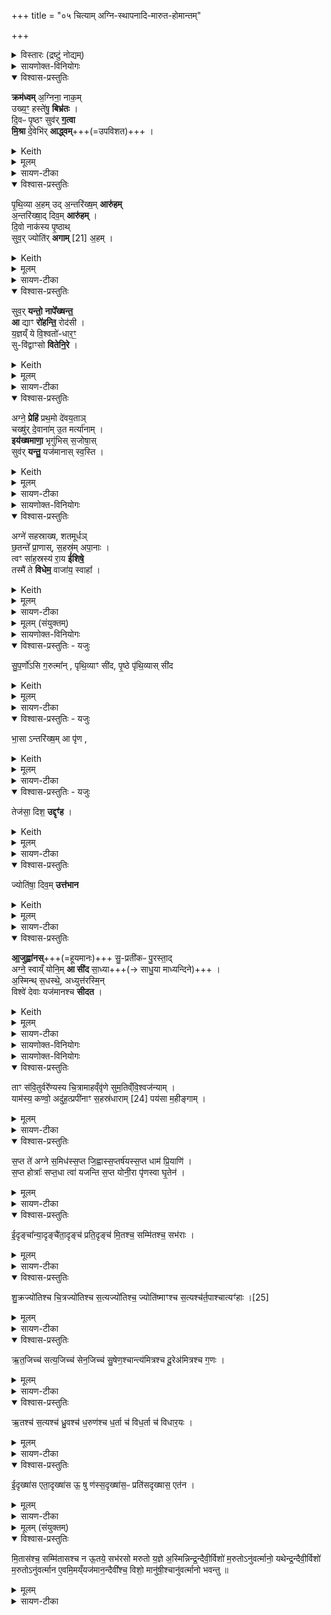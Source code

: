 +++
title = "०५ चित्याम् अग्नि-स्थापनादि-मारुत-होमान्तम्"

+++
<details><summary>विस्तारः (द्रष्टुं नोद्यम्)</summary>

१, ५ -७ त्रिष्टुप् ।  
२,४ अनुष्टुप्,  
३ पुरस्ताद् बृहती  
११ विराट्  
१५-१९ अभिकृतिः ।  
अग्निर्ऋषिः
चतुर्थकाण्डे षष्ठप्रपाठके पञ्चमोऽनुवाकः

</details>


<details><summary>सायणोक्त-विनियोगः</summary>

(अथ चतुर्थाष्टके षष्ठप्रपाठके पञ्चमोऽनुवाकः)।  
चतुर्थेनुवाकेऽग्निप्रणयनाङ्गमप्रतिरथसूक्तमुक्तम्।  

अथ पञ्चमेऽग्निस्थापनमुच्यते।  
कल्पः —  “प्राचीमनु प्रदिशमिति पञ्चभिरग्निमधिरुह्य” इति।  
तत्र प्रथमामाह— प्राचीमनु प्रदिशमिति।  
अग्न इदानीमानीत हे वह्ने प्राचीं (प्र) दिशं प्रागाख्यां प्रकृष्टां दिशं विद्वांस्त्वमनुप्रेहि, अनुक्रमेण प्रकर्षो यथा भवति तथा गच्छ।  
त्वमग्नेरिष्टकानिष्पादितस्य चितिरूपस्य वह्नेरिहास्मिन्कर्मणि पुरो अग्निर्भव पूर्वभागवर्ती वह्निर्भव।  
यद्वा पुरोगन्ता मुख्योऽग्निर्भवेत्यर्थः विश्वा आशाः सर्वा अपि दिशो दीद्यानाः प्रकाशयन्विमाहि त्वमपि विशेषेण प्रकाशस्व।  
ततो नोऽस्मदीयाय द्विपदे चतुष्पदे चोर्जमन्नं धेहि संप्रादय।  

- अथ गमनमन्त्राः - प्राचीमिति त्रिष्टुभौ । विक्रमस्वेति च गायत्री । 
</details>

<div class="js_include" url="/vedAH_yajuH/vAjasaneyam/mAdhyandinam/saMhitA/vishvAsa-prastutiH/17/66_prAchImanu_pradisham.md"  newLevelForH1="5" includeTitle="false"> </div>  
<div class="js_include" url="/vedAH_yajuH/vAjasaneyam/mAdhyandinam/saMhitA/sarvASh_TIkAH/17/66_prAchImanu_pradisham.md"  newLevelForH1="5" includeTitle="false"> </div>  


<details open><summary>विश्वास-प्रस्तुतिः</summary>

**क्रम॑ध्वम्** अ॒ग्निना॒ नाक॒म्  
उख्य॒ꣳ॒ हस्ते॑षु॒ **बिभ्र॑तः** ।  
दि॒वᳶ पृ॒ष्ठꣳ सुव॑र् **ग॒त्वा**  
**मि॒श्रा** दे॒वेभि॑र् **आद्ध्वम्**+++(=उपविशत)+++ ।  
</details>

<details><summary>Keith</summary>

Mount ye, with Agni, to the vault,  
Bearing him of the pan in your hands;  
Having gone to the ridge of the sky, to the heaven,  
Do ye eat, mingled with the gods.
</details>

<details><summary>मूलम्</summary>

क्रम॑ध्वम॒ग्निना॒ नाक॒मुख्य॒ꣳ॒ हस्ते॑षु॒ बिभ्र॑तः ।  
दि॒वᳶ पृ॒ष्ठꣳ सुव॑र्ग॒त्वा मि॒श्रा दे॒वेभि॑राद्ध्वम् ।  
</details>

<details><summary>सायण-टीका</summary>

अथ द्वितीयामाह— क्रमध्वमग्निनेति।  
हे ऋत्विग्-यजमाना **नाकं** स्वर्गसाधनमुख्यमुखायां पूर्वं संपादितमग्निं हस्तेषु **बिभ्रतो** धारयन्तस् तेनाग्निना सह **क्रमध्वम्** अग्नेर् उपरि षादान्विक्षिपत।  
ततो दिवः पृष्ठमाकाशस्योपरि वर्तमानं **सुवर् गत्वा** स्वर्गलोकं प्राप्य **देवेभिर्मिश्रा** देवैरेकीभूताः सन्तः **आध्वम्** उपविशत।  
</details>

<details open><summary>विश्वास-प्रस्तुतिः</summary>

पृ॒थि॒व्या अ॒हम् उद् अ॒न्तरि॑ख्ष॒म् **आरु॑हम्**  
अ॒न्तरि॑ख्षा॒द् दिव॒म् **आरु॑हम्** ।  
दि॒वो नाक॑स्य पृ॒ष्ठाथ्  
सुव॒र् ज्योति॑र् **अगाम्** [21]  अ॒हम् ।  
</details>

<details><summary>Keith</summary>

From earth have I mounted to the atmosphere;  
From the atmosphere have I mounted to the sky;  
From the ridge of the vault of the sky  
Have I attained the heaven, the light [1].
</details>


<details><summary>मूलम्</summary>

पृ॒थि॒व्या अ॒हमुद॒न्तरि॑ख्ष॒मारु॑हम॒न्तरि॑ख्षा॒द्दिव॒मारु॑हम् ।  
दि॒वो नाक॑स्य पृ॒ष्ठाथ्सुव॒र्ज्योति॑रगाम् [21]  अ॒हम् ।  
</details>

<details><summary>सायण-टीका</summary>

अथ तृतीयामाह— पृथिव्या अहमिति।  
अहं यजमानः पृथिव्या उद्वव एतदन्तरिक्षमारुहमारूढोऽस्मि।  
तस्मादेवान्तरिक्षादुद्धतो दिवमारुहं द्युलोकमारूढोऽस्मि।  
दिवो द्युलोकसंबन्धी नाको दुःखरहितो यः प्रदेशस्तस्य पृष्ठादुपरिष्टात्स्वर्गलोकवासिज्योतिर्मण्डलमादित्यरूपमहमगां प्राप्तोऽस्गि यद्वा प्राप्स्यामि।  
</details>

<details open><summary>विश्वास-प्रस्तुतिः</summary>

सुव॒र् **यन्तो॒** **नापे᳚ख्षन्त॒**  
**आ** द्याꣳ **रो॑हन्ति॒** रोद॑सी ।  
य॒ज्ञय्ँ ये वि॒श्वतो॑-धार॒ꣳ॒  
सु-वि॑द्वाꣳसो **वितेनि॒रे** ।  
</details>

<details><summary>Keith</summary>

Going to the heaven, they look not away;  
They mount the sky, the two worlds,  
They who extended, wisely,  
The sacrifice, streaming on every side.
</details>


<details><summary>मूलम्</summary>

सुव॒र्यन्तो॒ नापे᳚ख्षन्त॒ आ द्याꣳ रो॑हन्ति॒ रोद॑सी ।  
य॒ज्ञय्ँये वि॒श्वतो॑धार॒ꣳ॒ सुवि॑द्वाꣳसो वितेनि॒रे ।  
</details>

<details><summary>सायण-टीका</summary>

अथ चतुर्थीमाह– सुवर्यन्तो नेति।  
**ये** यजमानाः **सुविद्वांसः** सुष्ठु कमानुष्ठानप्रकारं जानन्तो **विश्वतो-धारं** सर्वस्य जगतो धारणहेतुं यमाग्निं **वितेनिरे** विस्तरेणानुतिष्ठन्ति ते यजमाना  
**द्याम् अन्तरिक्षम् आरोहन्ति**।  
तथा **रोदसी** द्यावा-पृथिव्याव् **आरोहन्ति**।  
ततः **सुवर्यन्तः** स्वर्गनिवासमादित्यमण्डलं प्राप्नुवन्तो ऽन्यत्किमपि स्थानं नापेक्षन्ते ।  
</details>

<details open><summary>विश्वास-प्रस्तुतिः</summary>

अग्ने॒ **प्रेहि॑** प्रथ॒मो दे॑वय॒ताञ्  
चख्षु॑र् दे॒वाना॑म् उ॒त मर्त्या॑नाम् ।  
**इय॑ख्षमाणा॒** भृगु॑भिस् स॒जोषा॒स्  
सुव॑र् **यन्तु॒** यज॑मानास् स्व॒स्ति ।  
</details>

<details><summary>Keith</summary>

O Agni, advance, first of worshippers,  
Eye of gods and mortals;  
Pressing on in unison with the Bhrgus,  
Let the sacrificers go to heaven, to prosperity.

</details>


<details><summary>मूलम्</summary>

अग्ने॒ प्रेहि॑ प्रथ॒मो दे॑वय॒ताञ्चख्षु॑र्दे॒वाना॑मु॒त मर्त्या॑नाम् ।  
इय॑ख्षमाणा॒ भृगु॑भिस्स॒जोषा॒स्सुव॑र्यन्तु॒ यज॑मानास्स्व॒स्ति ।  
</details>

<details><summary>सायण-टीका</summary>

अथ पञ्चमीमाह– अग्ने प्रेहीति।  
देवानात्मन इच्छतो देवयन्तो यजमानस्तेषामुपकाराय हेऽग्ने त्वं प्रथमः प्रेहि पुरतो गच्छ।  
यतस्त्वं देवानां मनुष्याणां च चक्षुःस्थां नीयः।  
लोके हि गच्छतः पुरुषस्य दृष्टिः पुरतो याति।  
इयक्षमाणा यष्टुमि  २१८९ च्छन्तो यजमाना भृगुभिः सजोषा अनुष्ठानपरैर्भृगुनामकैर्मुनिभिः समानप्रियाः सन्तः स्वस्ति कर्मक्षमा यथा भवन्ति तथा सुवर्यन्तु।  
तत्र प्रथममन्त्रस्य तात्पर्यं दर्शयति —  
“प्राचीमनु प्रादिशं प्रेहि विद्वानित्याह देवलोकमेवैतयोपावर्तते” (सं. का. ५ प्र. ४ अ. ७) इति।  
देवलोकमेवोद्धिश्यानयर्चा प्रवृत्तो भवति।  
द्वितीयमन्त्रस्य तात्पर्यं दर्शयति —  
 “क्रमध्वमग्निना नाकमित्याहेमानेवैतया लोकान्क्रमते” (सं. का. ५ प्र. ४ अ. ७) इति।  
इमानेव लोकानुद्दिश्यानयर्चा पादविन्यासं करोति
 तृतीयमन्त्रस्य तात्पर्यं दर्शयति —  
 “पृथिव्या अहमुदन्तरिक्षमाऽरुहमित्याहेमानेवैतया लोकान्समारोहति” (सं. का. ५ प्र. ४ अ. ७) इति।  
इमानेव लोकानुद्दिश्यानयर्चा सम्यगारोहति।  
चतुर्थमन्त्रस्य तात्पर्यं दर्शयति —  
 “सुवर्यन्तो नापेक्षन्त इत्याह सुवर्गमेवतैया लोकमेति” (सं. का. ५ प्र. ४ अ. ७) इति।  
स्वर्गप्राप्तिप्रतिपादकशब्दस्यात्र सद्भावात्तदृचा स्वर्ग’ प्राप्तिः।   
 पञ्चममन्त्रस्य तात्पर्यं दर्शयति —  
 अग्ने प्रेहि प्रथमो देवयतामित्याहोभयेष्वेवतया देवमनुष्येषु चक्षुर्दधाति’ (सं. का. ५ प्र. ४ अ. ७) इति।  
उभयचक्षुःप्रतिपादस्य शब्दस्यात्र सद्भावादेतयर्चोभयत्र चक्षुःस्थापनम्।  
  मन्त्रान्विनियुङ्क्ते —  
 “पञ्चभिरधि क्रामति पाङ्क्तो यज्ञो यावानेव यज्ञस्तेन सह सुवर्गं लोकमेति” (सं. का. ५ प्र. ४ अ. ७) इति।  
</details>

<details><summary>सायणोक्त-विनियोगः</summary>

कल्पः —    “नक्तोषासाऽग्ने सहस्राक्षेति द्वाभ्यां संहिताभ्यां दध्नः पूर्णामौदुम्वरीं स्वयमातृण्णायां जुहोति” इति।  
तत्र प्रथमामाह— नक्तोषासेति।  
</details>


<div class="js_include" url="/vedAH_yajuH/vAjasaneyam/mAdhyandinam/saMhitA/vishvAsa-prastutiH/12/02_naktoShAsA_samanasA.md"  newLevelForH1="5" includeTitle="false"> </div>  

<div class="js_include" url="/vedAH_yajuH/vAjasaneyam/mAdhyandinam/saMhitA/sarvASh_TIkAH/12/02_naktoShAsA_samanasA.md"  newLevelForH1="5" includeTitle="false"> </div>  


<details open><summary>विश्वास-प्रस्तुतिः</summary>

अग्ने॑ सहस्राख्ष, शतमूर्धञ्  
छ॒तन्ते᳚ प्रा॒णास्, स॒हस्र॑म् अपा॒नाः ।  
त्वꣳ सा॑ह॒स्रस्य॑ रा॒य **ई॑शिषे॒**  
तस्मै॑ ते **विधेम॒** वाजा॑य॒ स्वाहा᳚ ।  
</details>

<details><summary>Keith</summary>

O Agni, of a thousand eyes [2], of a hundred heads,  
A hundred are thy expirations, a thousand thine inspirations;  
Thou art lord of wealth a thousandfold;  
To thee as such let us pay homage for strength, hail!
</details>


<details><summary>मूलम्</summary>

अग्ने॑ सहस्राख्ष [22]
श॒त॒मू॒र्ध॒ञ्छ॒तन्ते᳚ प्रा॒णास्स॒हस्र॑मपा॒नाः ।  
त्वꣳ सा॑ह॒स्रस्य॑ रा॒य ई॑शिषे॒ तस्मै॑ ते विधेम॒ वाजा॑य॒ स्वाहा᳚ ।  
</details>

<details><summary>सायण-टीका</summary>

अथ द्वितीयामाह— अग्ने सहस्राक्षेति।  
शतसहस्त्रशब्दा अपरिमिता (तत्वा) भिप्रायेण।  
विश्वश्चक्षुरित्यादिमन्त्रोक्तमूर्तिरूपत्वेनायमग्निरत्र स्तूयते।  
तस्मादक्षिमूर्धप्राणापाना हेऽग्ने तव बहबः तथा त्वं साहस्रस्य बहुसहस्रसमूहषरिमितस्य रायो धनस्येशिषे प्रभुर्भवसि।  
तस्मै ते तादृशाय तुभ्यं वाजायान्नसिद्ध्यर्थं विधेम परिचरेमहविषा स्वाहेदं हविः स्वाहुतमस्तु।   
तत्र प्रथममन्त्रं विनियुङ्क्ते —  
 “नक्तोषासेति पुरोनुवाक्यामन्वाह प्रत्त्यै” (सं. का. ५ प्र. ४ अ. ७) इति।  
पुरोभवाः ( बा ) प्रदानमन्त्राः।  
पू (न्त्रात्पू ) र्वमनुक्रमेणोच्यत इति पुरोनुवाक्या प्रत्त्या उत्तरेण मन्त्रेण हविष्प्रदानायाऽऽदौ तान्ब्रू [ तां ब्रू ] यात् पुरोनुवाक्या, मनूच्य याज्यया जुहोतीत्यन्यत्राऽऽम्नातत्वात्।  
द्वितीयमन्त्रस्य वैराजरूपप्रापकत्वं दर्शयति —  
 “अग्ने सहस्राक्षेत्याह साहस्त्रः प्रजापतिः प्रजापतेराप्त्यै” (सं. का. ५ प्र. ४ अ. ७) इति।  
सहस्रसंख्याकचक्षुरादिसंबन्धो विश्वरूपधरस्य विराण्मूर्तेः संभवति नान्यस्यअतोऽयं मन्त्रः प्रजापतिप्राप्तये भवति।   
अस्य मन्त्रस्य चतुर्थपादे बाजशब्दस्य तात्पर्यं दर्शयति —  
 “तस्मै ते विधेम वाजाय स्वाहेत्याहान्नं वै वाजोऽन्नमेवाव रुन्धे” (सं. का. ५ प्र. ४ अ. ७) इति।  
 एतन्मन्त्रसाध्यं होमं विधत्ते–  
 “दघ्नः पूर्णामौदुम्बरीꣳ स्वयमातृण्णायां जुहोत्यूर्ग्वै दध्यूर्गुदुम्बरोऽसौ स्वयमातृण्णाऽमुष्यामेवोर्जं दधाति तस्मादमुतोऽर्वाचीमूर्जमुप जीवामः” (सं. का. ५ प्र. ४ अ. ७) इति।२१९१ जुहूसदृशी काचित्स्रुगौदुम्बरी।  
दध्युदुम्बरयोरन्नरूपत्वात्स्वयमातृण्णायाश्च स्वर्गरूपत्वात्तस्यां तद्धोमेन स्वर्ग एवान्न स्थापयति।  
यस्प्रात्स्बर्ग ऊर्गवस्थिता तस्मादमुतो द्युलोकादर्वाचीं वृष्टिरूपेणाधः पतन्तीमूर्जमन्नं वयमुपजीवामः।  
</details>

<details><summary>मूलम् (संयुक्तम्)</summary>

सु॒प॒र्णो॑ऽसि ग॒रुत्मा᳚न्पृथि॒व्याꣳ सी॑द पृ॒ष्ठे पृ॑थि॒व्यास्सी॑द भा॒साऽन्तरि॑ख्ष॒मा पृ॑ण॒ ज्योति॑षा॒ दिव॒मुत्त॑भान॒ तेज॑सा॒ दिश॒ उद्दृꣳ॑ह ।  
</details>

<details><summary>सायणोक्त-विनियोगः</summary>

कल्पः —  
“सुपर्णोऽसि गरुत्मानिति तिसृभिः स्वयम् आतृण्णायाम् अग्निं प्रतिष्ठाप्य” इति।  
तत्र प्रथममाह— सुपर्णोऽसीति।  
</details>


<details open><summary>विश्वास-प्रस्तुतिः - यजुः</summary>

सु॒प॒र्णो॑ऽसि ग॒रुत्मा᳚न् , पृथि॒व्याꣳ सी॑द,  पृ॒ष्ठे पृ॑थि॒व्यास् सी॑द
</details>

<details><summary>Keith</summary>

Thou art the winged bird, sit on the earth; sit on the ridge of earth; 
</details>


<details><summary>मूलम्</summary>

सु॒प॒र्णो॑ऽसि ग॒रुत्मा᳚न् , पृथि॒व्याꣳ सी॑द,  पृ॒ष्ठे पृ॑थि॒व्यास्सी॑द
</details>

<details><summary>सायण-टीका</summary>

हेऽग्ने त्वं सुपर्णः पक्ष्याकारो गरुत्मान्गरुडसमानोऽसि।  
अतोऽस्यां चितिरूपायां पृथिव्यां सीदोपविश।  
तत्रापि पृथिव्याः पृष्ठ उपविश।  
</details>

<details open><summary>विश्वास-प्रस्तुतिः - यजुः</summary>

भा॒सा ऽन्तरि॑ख्ष॒म् आ पृ॑ण ,
</details>

<details><summary>Keith</summary>

with thy blaze fill the atmosphere, 
</details>


<details><summary>मूलम्</summary>

भा॒साऽन्तरि॑ख्ष॒मा पृ॑ण ,
</details>

<details><summary>सायण-टीका</summary>

अथ द्विदीयामाह— मासाऽन्तरिक्षमिति।  
भासा स्वकीयेन प्रकाशेनान्तरिक्षमापृण सर्वत।  
षूरय।  
</details>

<details open><summary>विश्वास-प्रस्तुतिः - यजुः</summary>

तेज॑सा॒ दिश॒ **उद्दृꣳ॑ह** ।  
</details>

<details><summary>Keith</summary>

with thy light establish the sky, 
</details>


<details><summary>मूलम्</summary>

तेज॑सा॒ दिश॒ उद्दृꣳ॑ह ।  
</details>

<details><summary>सायण-टीका</summary>

ज्योतिषा स्वकीयेन सामर्थ्येन दिवं द्युलोकमुत्तभानोर्ध्वं स्तम्भितं कुरु।  
</details>

<details open><summary>विश्वास-प्रस्तुतिः</summary>

ज्योति॑षा॒ दिव॒म् **उत्त॑भान**
</details>

<details><summary>Keith</summary>

with thy brilliance make firm the quarters.
</details>


<details><summary>मूलम्</summary>

ज्योति॑षा॒ दिव॒मुत्त॑भान
</details>

<details><summary>सायण-टीका</summary>

तथा तेजसा स्वकीयेन सामर्थ्थेन दिशः प्राच्यादिका उद्दृंहोत्कर्षेण दृढी कुरु।  
</details>

<details open><summary>विश्वास-प्रस्तुतिः</summary>

**आ॒जुह्वा॑नस्**+++(=हूयमानः)+++ सु॒-प्रती॑कᳶ पु॒रस्ता॒द्  
अग्ने॒ स्वाय्ँ योनि॒म् **आ सी॑द** सा॒ध्या+++(→ साधु॒या माध्यन्दिने)+++ ।  
अ॒स्मिन्थ् स॒धस्थे॒, अध्युत्त॑रस्मि॒न्   
विश्वे॑ देवाः यज॑मानश्च **सीदत** ।  
</details>

<details><summary>Keith</summary>

Receiving offering, fair of face, O Agni;  
Sit down in front in thine own birthplace, in due order;  
In this higher place,  
O All-gods [3], do ye sit with the sacrificer.
</details>


<details><summary>मूलम्</summary>

आ॒जुह्वा॑नस्सु॒प्रती॑कᳶ पु॒रस्ता॒दग्ने॒ स्वाय्ँयोनि॒मा सी॑द सा॒ध्या ।  
अ॒स्मिन्थ्स॒धस्थे॒ अध्युत्त॑रस्मि॒न्विश्वे॑ देवाः [23] यज॑मानश्च सीदत ।  
</details>

<details><summary>सायण-टीका</summary>

अथ तृतीयामाह— आजुह्वानः सुप्रतीक इति।  
हे **ऽग्ने** त्वम् **आजुह्वान** आभिमुख्येन हूयमानः **सुप्रतीकः** सुमुखः सन्  
**पुरस्तात्** पूर्वस्यां दिशि **साध्या** साध्वीं समीचीनां  
स्वां योनिं स्वकीयं स्थानमासीदाऽऽगत्य प्राप्नुहि।  
हे विश्वे देवा यूयं यजमानश्चस्गिन्पुरोवर्तिनि सघस्थेऽग्निना सह स्थातुं योग्येऽध्युत्तरस्मिन्नधिकमुत्कृष्टे स्थाने सीदतोपविशत।  
एतान्मन्त्रान्विनियुङ्क्ते —  
“तिसृभिः सादयति त्रिवृद्वा अग्निर्यावानेवाग्निस्तं प्रतिष्ठां गमयति” [सं. का. ५ प्र. ४ अ. ७] इति।  
</details>

<details><summary>सायणोक्त-विनियोगः</summary>

कल्पः —  “प्रेद्धो अग्ने दीदिहि पुरो न इत्यौदुम्बरीं समिधमादधाति” इति।  
…  
तमेतं मन्त्रं विनियुङ्क्ते —  
“प्रेद्धो अग्ने दीदीहि पुरो न इत्यौदुम्बरीमादधात्य्  
एषा वै सूर्मी कर्णकावत्ये तया ह स्म वै देवा असुराणाꣳ शततर्हाꣳ स्तृꣳ हन्ति यदेतयां समिधमादधाति वज्रमेवैतच्छतघ्नीं यजमाना भ्रातृव्याय प्र इरति स्तृत्या अछम्बट्कारम्” [सं. का. ५ प्र. ४ अ. ७] इति।  
ज्वलन्ती लोहमयी स्थूणा सूर्मी।  
सा च कर्णकावती छिद्रवत्यन्तरपि ज्वलन्तीत्यर्थः।  
तत्समानेयमृक्।  
एकेनैव प्रहारेण शत-संख्याकान् मारयन्तः शूराः  
शत तर्हा असुराणां मध्ये  
तादृशान् एतयर्चा देवा हिंसन्ति।  
अनया समिदाधाने शतघ्वीम् एताम् ऋचं वज्रं कृत्वा वैरिणं प्रहरति।   
अछम्बट्कारं स्वस्याविनाशो यथा भवति तथेत्यर्थः।
</details>

<div class="js_include" url="/vedAH_Rk/shAkalam/saMhitA/vishvAsa-prastutiH/07/001/03_preddho_agne.md"  newLevelForH1="5" includeTitle="false"> </div>  

<div class="js_include" url="/vedAH_Rk/shAkalam/saMhitA/sarvASh_TIkAH/07/001/03_preddho_agne.md"  newLevelForH1="5" includeTitle="false"> </div>  


<details><summary>सायणोक्त-विनियोगः</summary>

कल्पः —  “विधेम ते परमे जन्मन्नग्न इति वैकङ्कतीम्” इति।  
समिधमादधातीत्यनुवर्तते।
…  
एतं मन्त्रं विनियुङ्क्ते —  
“विधेम ते परमे जन्मन्नग्न इति वैकङ्कतीमा दधाति भा एवाव रुन्धे” (सं. का. ५ प्र. ४ अ. ७) इति।  
अग्नेर्भासो विकङ्कते प्रविष्टत्वात्तदीयसमिधा भाः प्राप्यते।  
।
</details>


<div class="js_include" url="/vedAH_Rk/shAkalam/saMhitA/vishvAsa-prastutiH/02/009/03_vidhema_te.md"  newLevelForH1="5" includeTitle="false"> </div>  

<div class="js_include" url="/vedAH_Rk/shAkalam/saMhitA/sarvASh_TIkAH/02/009/03_vidhema_te.md"  newLevelForH1="5" includeTitle="false"> </div>  


<details open><summary>विश्वास-प्रस्तुतिः</summary>

ताꣳ स॑वि॒तुर्वरे᳚ण्यस्य चि॒त्रामाहव्ँवृ॑णे सुम॒तिव्ँवि॒श्वज॑न्याम् ।  
याम॑स्य॒ कण्वो॒ अदु॑ह॒त्प्रपी॑नाꣳ स॒हस्र॑धाराम् [24]  पय॑सा म॒हीङ्गाम् ।  
</details>

<details><summary>मूलम्</summary>

ताꣳ स॑वि॒तुर्वरे᳚ण्यस्य चि॒त्रामाहव्ँवृ॑णे सुम॒तिव्ँवि॒श्वज॑न्याम् ।  
याम॑स्य॒ कण्वो॒ अदु॑ह॒त्प्रपी॑नाꣳ स॒हस्र॑धाराम् [24]  पय॑सा म॒हीङ्गाम् ।  
</details>

<details><summary>सायण-टीका</summary>

कल्पः —  “ताꣳ सवितुर्वरेण्यस्य चित्रामिति शमीमयीम्” इति।  
पाठस्तु– ता सवितुरिति।  
पुरा कदाचित्कण्वाख्यो महर्षिरस्याग्नेर्यां सुमतिमनुग्रहकारिणीं बुद्धिमदुहदूदुग्धवान्।  
चत्र दृष्टान्तः—प्रपीनां प्रभूतः पीनः स्तनसंघो यस्याः सा प्रपीना तां सहस्रसंख्याकाः क्षीरधारा यस्याः सा सहस्रधारा तां महीं पयसा क्षीरेण संपूर्णां गां धेनुं यथा लौकिका दुहन्ति तद्वत्।  
अयमग्नेः  
२१९३ सुमतेरुपदर्शितबुद्धेः स्वामीष्टं फलं प्राप्तवान्।  
वरेण्यस्य सर्वैर्वरणीयस्य सवितुः प्रेरकस्याग्नेः संबन्धिनीं तां कण्वेन दुग्धां सुमतिमहमावृणे सर्वतः प्रार्थये।  
कीदृशीं सुमतिं, चित्रां स्वापेक्षितबहुविधफलप्रदानसमर्थामित्यर्थः।  
विश्वं जन्यमुत्पाद्यं यस्याः  सा विश्वजन्या तां जगदुत्पादनसमर्थामित्यर्थः।  
तमेतं मन्त्रं विनियुङ्क्ते —  
 “ताꣳ सवितुर्वरेण्यस्य चित्रामिति शमीमयीꣳ शान्त्यै” (सं. का. ५ प्र. ४ अ. ७) इति।  
शम्याः शमनहेतुत्वाच्छान्त्यर्थत्वं युक्तम्।  
मन्त्रस्य पूर्वार्धे सवितुस्तां सुमतिमावृण इत्यस्य तात्पर्यं दर्शयति —  
 “अग्निर्वा ह वा अग्निचितं दुहेऽग्निचिताऽग्निं दुहे ताꣳ सवितुर्वरेण्यस्य चित्रामित्याहैष वा अग्नेर्दोहः” (सं. का. ५ प्र. ४ अ. ७) इति।  
द्विविधो मन्त्रदोहः संभवति।  
अग्निकर्तृको यजमानकर्मक एको दोहः।  
अग्निर्हि यजमाने संभावितं हविः स्तुत्यादिरूपं दोग्धि।  
तथा यजमानकर्तृकोऽग्निकर्मको द्वितीयो दोहः।  
यजमानो ह्यग्नौ संभावितं स्वापेक्षितं फलं दोग्धि।  
तत्र सवितुः सुमतिमिति वचनेनाग्रिकर्मको द्वितीयो दोहो विवक्षितः—  
द्वितीयार्धे कण्वोदाहरणस्य तात्पर्यं दर्शयति —  
 “तमस्य कण्व एव श्रायसोऽवेत्तेन ह स्मैनꣳ स दुहे” [सं. का. ५ प्र. ४ अ. ७] इति।  
अग्नेः संवन्धिनं तं फलस्वीकाररूपं दोहं कण्वाख्य एव महर्षिः पूर्वं ज्ञातवान्।  
स च कण्वः श्रयसोऽपत्यं श्रायसः।  
अतोऽस्मिन्नुत्तरार्धे पठिते सति तेन कण्वः मुनिरिवैनमग्निं स यजमानो दुग्धवान्भवति।  
एतन्मन्त्रविशिष्टं समिदाधानं प्रशंसति–
 “यदेतया समिधमादधात्यग्निचिदेव तदग्निं दुहे” [सं. का. ५ प्र. ४ अ. ७] इति।  
।  
</details>

<details open><summary>विश्वास-प्रस्तुतिः</summary>

स॒प्त ते॑ अग्ने स॒मिध॑स्स॒प्त जि॒ह्वास्स॒प्तर्ष॑यस्स॒प्त धाम॑ प्रि॒याणि॑ ।  
स॒प्त होत्राः᳚ सप्त॒धा त्वा॑ यजन्ति स॒प्त योनी॒रा पृ॑णस्वा घृ॒तेन॑ ।  
</details>

<details><summary>मूलम्</summary>

स॒प्त ते॑ अग्ने स॒मिध॑स्स॒प्त जि॒ह्वास्स॒प्तर्ष॑यस्स॒प्त धाम॑ प्रि॒याणि॑ ।  
स॒प्त होत्राः᳚ सप्त॒धा त्वा॑ यजन्ति स॒प्त योनी॒रा पृ॑णस्वा घृ॒तेन॑ ।  
</details>

<details><summary>सायण-टीका</summary>

कल्पः —  “द्वादशगृहीतेन स्त्रुचं पूरयित्वा सप्त ते अग्ने समिधः सप्त जिह्णा इति सप्तवत्या पूर्णाहुतिं जुहोति” इति।  पाठस्तु—  २१९४ सप्त ते अग्न इति।  
हेऽग्ने तव समिधः सप्तसंख्या अश्वत्थोदुम्बरपलाशशमीविकङ्कताशनिहतवृक्षपुष्करपर्णरूपाः।  
अत एव सूत्रकार आधानप्रकरणे सप्त संभारान्समन्त्रकाननुक्रम्येति वानस्पत्या इत्युपसंजहार।  
ज्वालारूपा जिह वाश्च सप्त।  
तथा चाऽऽथर्वणिका आमनन्ति—  
“काली कराली च मनेत्जवा च सुलोहिता या च सुधूभ्रवर्णा।  
स्फुलिङ्किनी विश्वरुची च देवी लेलायमना इति सप्त जिह्वाः” इति।    
ऋषयो मन्त्राः।   ते च यथेत्क्तसमित्संपादनार्थाः सप्तसंख्याकाः “अश्वो रूपं कृत्वा यदश्वत्थेऽतिष्ठः” इत्बादयः समान्नाताः।   प्रियाणि धामः स्थानानि, आहवनीयगार्हपत्यदक्षिणग्निसभ्यावसथ्यप्राजहिताग्नीघ्रीयाख्यानि सोमयाने वह्रिधारंकाणि सप्तसंख्याकानि।   होत्रा होतृप्रमुखा वषट्कर्तारो होता प्रशास्ता ब्राह्मणच्छंसी पोता नेष्टाऽऽग्नीघ्रोऽच्छावकश्चेति सप्तसंख्याकाः।   त्वां यजमानाः सप्तधा यजन्ति।   अग्निष्टोमोऽत्यग्निष्टेम उक्थ्यः षोडश्यतिरात्रोऽप्नोर्यामो वाजपेयश्चेति सप्त प्रकाराः।   तादृशस्त्वं सप्त योनीराहवनीयादि ( द्युत्पति ) स्थानानि घृतेन सर्वतः पूरय।  
अस्य मन्त्रस्य तात्पर्यं दर्शयति —  
 “सप्त ते अग्ने समिधः सप्त जिह्वा इत्याह सृप्तैवास्य साप्तानि प्रीणाति” (सं. का. ५ प्र. ४ अ. ७) इति।    सप्तसंख्योपेतं द्रव्यस्वरूपं साप्त, तानि च साप्तानि पुनः सप्तसंख्याकानि।   समित्सप्तकमेकं जिड्वासप्तकं द्वितीयमृषिसप्तकं तृतीयं धामसप्तकं चतुर्थं होतृसप्तकं पञ्चमं यजनप्रकारभेदसप्तकं षष्ठं पूरणीययोनिसप्तकमेकम्।   अग्नेः संवन्धीनि साप्तानि समिदादिसप्तकानि यानि सन्ति तानि साप्तानि प्रीणयत्येव।  
 एतन्मन्त्रसाध्यं होमं विधत्ते–  
 “पूर्णया जुहोति पूर्ण इव हि प्रजापतिः प्रजापतेराप्त्यै न्यूनया जुहोति न्यूनाद्धि प्रजापतिः प्रजा असृजत प्रजानाꣳ सृष्ट्यै” [सं. का. ५ प्र. ४ अ. ७] इति।     २१९५ द्वादशगृहीतेनाऽऽज्येन पूर्णा या जुहूस्तया जुहुयात।   प्रजापतेः प्राप्तसर्वकामत्वात्पूर्णत्वम्।   अतस्तत्पूर्तिः प्रजापतिप्राप्त्यै भवति।   मुख्यकल्पत्वेन पूर्णत्वं विघायानुकल्पत्वेन न्यूनत्वमप्यङ्गी क्रियते।   न्यूनादल्पाद्वीजात्प्रजापतिः प्रौढानि शरीराण्यसृजत।   अतः प्रजासृष्ट्यै न्यूनत्वमङ्गी क्रियते, किमु वक्तव्यं पूर्णत्वमित्यभिप्रायः।  
 होमकाले ध्यानं विधत्ते—  
 “अग्निर्देवेभ्यो निलायत स दिशोऽनु प्राविशज्जुह्वन्मनसा दिशो व्यायेद्दिग्भ्य एवैनमव रुन्धे” [सं. का. ५ प्र. ४ अ. ७] इति।    एनं दिक्षु प्रविष्टमग्निम्।  
पूर्वमनुष्ठितां दध्याहुतिमिदानीमनुष्ठीयमानमाज्याहुतिं च मिलित्वा प्रशंसति—  
“दघ्ना पुरस्ताज्जुहोत्याज्येनोपरिष्ठात्तेजश्चैवास्या इन्द्रियं च समीची दधाति” (सं. का. ५ प्र. ४ अ. ७) इति।    अग्निस्थापनात्पूर्वं दधिहोम उपरिष्टाञ्चाऽऽज्यहोमः।   तत्राऽऽज्यं तेजोरूपं  दधि चेन्द्रियरूपम्।   “तेजो वा आज्यम्” “इन्द्रियं वै दधि” इति श्रुत्यन्तरात्।   अतो यजमानर्थमुभयमपि सम्यक्संपादितं भवति ।  
</details>

<details open><summary>विश्वास-प्रस्तुतिः</summary>

ई॒दृङ्चा᳚न्या॒दृङ्चै॑ता॒दृङ्च॑ प्रति॒दृङ्च॑ मि॒तश्च॒ सम्मि॑तश्च॒ सभ॑राः ।  
</details>

<details><summary>मूलम्</summary>

ई॒दृङ्चा᳚न्या॒दृङ्चै॑ता॒दृङ्च॑ प्रति॒दृङ्च॑ मि॒तश्च॒ सम्मि॑तश्च॒ सभ॑राः ।  
</details>

<details><summary>सायण-टीका</summary>

कल्पः —    “उपांशु मारुतान्सर्वहुताञ्जुहोतीदृङ्चान्यादृङ्चेति सप्तभिर्गणैरासीनो हस्तेन गणेन गणमनुद्रुत्य मारुताञ्जुहोति मध्येऽरण्येऽनुवाक्येन गणेन जुहोतीत्येके मारुतैः सर्वतो वैश्वानरं परिचिनोतीत्येके स्वतर्वाꣳश्च प्रघासी च सांतपनश्च गृहमेधी च क्रीडी च साकी चोर्जिषी चेत्येष षष्ठ आम्नातो मितासश्च संमितासश्च न इति सर्वत्रानुषजति” इति।  
 पाठस्तु– ईदृङ्चान्यादृङिति।   अत्र हि मरुतां गणाः पञ्चाऽऽन्नाताः।   ईदृङित्यादीनि सप्त नामानि तैरभिधेयानां मरुतामेको गणः।   चकाराः परस्परं समुच्चयार्थाः
</details>

<details open><summary>विश्वास-प्रस्तुतिः</summary>

शु॒क्रज्यो॑तिश्च चि॒त्रज्यो॑तिश्च स॒त्यज्यो॑तिश्च॒ ज्योति॑ष्माꣳश्च स॒त्यश्च॑र्त॒पाश्चात्यꣳ॑हाः ।[25]
</details>

<details><summary>मूलम्</summary>

शु॒क्रज्यो॑तिश्च चि॒त्रज्यो॑तिश्च स॒त्यज्यो॑तिश्च॒ ज्योति॑ष्माꣳश्च स॒त्यश्च॑र्त॒पाश्चात्यꣳ॑हाः ।[25]
</details>

<details><summary>सायण-टीका</summary>

तथा शुक्रज्योतिरित्यादीन सप्त नामानि तैरभिधेयानां मरुतां गणो द्वितीयः।  
</details>

<details open><summary>विश्वास-प्रस्तुतिः</summary>

ऋ॒त॒जिच्च॑ सत्य॒जिच्च॑ सेन॒जिच्च॑ सु॒षेण॒श्चान्त्य॑मित्रश्च दू॒रेअ॑मित्रश्च ग॒णः ।  
</details>

<details><summary>मूलम्</summary>

ऋ॒त॒जिच्च॑ सत्य॒जिच्च॑ सेन॒जिच्च॑ सु॒षेण॒श्चान्त्य॑मित्रश्च दू॒रेअ॑मित्रश्च ग॒णः ।  
</details>

<details><summary>सायण-टीका</summary>

ऋतजिदित्यादिगणस्तृतीयः।  
</details>

<details open><summary>विश्वास-प्रस्तुतिः</summary>

ऋ॒तश्च॑ स॒त्यश्च॑ ध्रु॒वश्च॑ ध॒रुण॑श्च ध॒र्ता च॑ विध॒र्ता च॑ विधार॒यः ।  
</details>

<details><summary>मूलम्</summary>

ऋ॒तश्च॑ स॒त्यश्च॑ ध्रु॒वश्च॑ ध॒रुण॑श्च ध॒र्ता च॑ विध॒र्ता च॑ विधार॒यः ।  
</details>

<details><summary>सायण-टीका</summary>

ऋतश्चेत्यादिश्चतुर्थः।  
</details>

<details open><summary>विश्वास-प्रस्तुतिः</summary>

ई॒दृख्षा॑स एता॒दृख्षा॑स ऊ॒ षु ण॑स्स॒दृख्षा॑स॒ᳶ प्रति॑सदृख्षास॒ एत॑न ।  
</details>

<details><summary>मूलम्</summary>

ई॒दृख्षा॑स एता॒दृख्षा॑स ऊ॒ षु ण॑स्स॒दृख्षा॑स॒ᳶ प्रति॑सदृख्षास॒ एत॑न ।  
</details>

<details><summary>सायण-टीका</summary>

दृक्षास इत्यादीनि चत्वारि नामधेयानि, सोऽयं पञ्चमो गणः।  
हे गणपञ्चकस्था मरुत एतेन समुच्चयेन वर्तन्ते [ माना ] यूयं सर्व समुच्चित्य सुष्ठु नोऽस्मान्प्रत्यायच्छत।  
</details>

<details><summary>मूलम् (संयुक्तम्)</summary>

मि॒तास॑श्च॒ सम्मि॑तासश्च न ऊ॒तये॒ सभ॑रसो मरुतो य॒ज्ञे अ॒स्मिन्निन्द्र॒न्दैवी॒र्विशो॑ म॒रुतोऽनु॑वर्त्मानो॒ यथेन्द्र॒न्दैवी॒र्विशो॑ म॒रुतोऽनु॑वर्त्मान ए॒वमि॒मय्ँयज॑मान॒न्दैवी᳚श्च॒ विशो॒ मानु॑षी॒श्चानु॑वर्त्मानो भवन्तु ॥ [26]
</details>

<details open><summary>विश्वास-प्रस्तुतिः</summary>

मि॒तास॑श्च॒ सम्मि॑तासश्च न ऊ॒तये॒ सभ॑रसो मरुतो य॒ज्ञे अ॒स्मिन्निन्द्र॒न्दैवी॒र्विशो॑ म॒रुतोऽनु॑वर्त्मानो॒ यथेन्द्र॒न्दैवी॒र्विशो॑ म॒रुतोऽनु॑वर्त्मान ए॒वमि॒मय्ँयज॑मान॒न्दैवी᳚श्च॒ विशो॒ मानु॑षी॒श्चानु॑वर्त्मानो भवन्तु ॥  
</details>

<details><summary>मूलम्</summary>

मि॒तास॑श्च॒ सम्मि॑तासश्च न ऊ॒तये॒ सभ॑रसो मरुतो य॒ज्ञे अ॒स्मिन्निन्द्र॒न्दैवी॒र्विशो॑ म॒रुतोऽनु॑वर्त्मानो॒ यथेन्द्र॒न्दैवी॒र्विशो॑ म॒रुतोऽनु॑वर्त्मान ए॒वमि॒मय्ँयज॑मान॒न्दैवी᳚श्च॒ विशो॒ मानु॑षी॒श्चानु॑वर्त्मानो भवन्तु ॥  
</details>

<details><summary>सायण-टीका</summary>

२१९६ मितासश्च गणचतुष्टयेन सप्तसंख्यया प्रमिताः।   संमितासश्च पञ्चप्रगणे  चतुःसंख्याया संक्षिप्य प्रमिताः ।   ऊतये नोऽस्माकं रक्षणाय सभरसो भरेणाऽऽदरेण वर्तन्त इति सभरसः।   तादृशा हे मरुतोऽस्मिन्यज्ञ एतनाऽऽगच्छत।   दैवीर्विशो देवसंबन्धिन्यः प्रजारूपाः।   एते मरुत इन्द्रमनुवर्त्मान इन्द्रं स्वामिनमनुसृत्य तदनुसारेण यथा वर्तन्ते मरुत एवं दैव्यो मानुष्यश्च सर्वाः प्रजा इमं यजमानमनुसृत्य वर्तमाना भवन्तु।    एतैर्मन्त्रैः साध्या मारुतहोमा उपरि विधास्यते।  
एतेभ्यो मारुतपुरोडाशेभ्यः पृरा निर्वपणीयं वैश्वानरमादौ विधत्ते–  
“द्वादशकपालो वैश्वानरो भवति द्वादश मासाः संवासरः संवत्सरोऽग्निर्वै श्वानरः साक्षादेव वैश्वानरमव रुन्धे” [सं. का. ५ प्र. ४ अ. ७] इति।    उख्याग्नेः संवत्सरधारणेनाग्नेः संवत्सररूपत्वम्।  
चोदकप्राप्तान्प्रयाजानूयाजानपवदति– “यत्प्रयाजानूयाजान्कुर्याद्विकस्तिः सा यज्ञस्य दर्विहोमं करोति यज्ञस्य प्रतिष्ठित्यै” (सं. का. ५ प्र. ४ अ. ७) इति।    विशेषेण कस्तिर्नाशो विकस्तिस्तत्परिहारायान्यत्र प्रयाजानूयाजानकृत्वा यथा दर्विहोमं कुर्वन्ति तद्वदत्रापि दर्विहोमं प्रयाजानूयाजरहितं कुर्यात्।   ततो विकस्तेरभावाद्याज्ञः प्रतिष्ठितो भवति।  
वैश्वानरपुरोढाशहोमसमनन्तरमेव मारुतपुरोडाशहोमं विधत्ते—  
“राष्ट्रं वै वैश्वानरो विण्मरुतो वैश्वानरꣳ हुत्वा मारुताञ्जुहोति राष्ट्र एव विशमनु बध्नाति” [सं. का. ५ प्र. ४ अ. ७] इति।    राष्ट्रस्थानीयस्य वैश्वानरस्य पूर्वभावित्वात्पश्चाद्भावीयप्रजास्थानीयमारुतहोमेन राष्ट्रे प्रजां योजितवान्भवति।   मारुतहोमे मन्दध्वनिं विद्यत्ते– “उच्चैर्वैश्वानरस्याऽऽश्राव (य) त्युपाꣳ शु मारुताञ्जुहोति तस्माद्राष्ट्रं विशमति वदति” [सं. का. ५ प्र. ४ अ. ७] इति।    उच्चध्वनित्वमाश्रावणे चोदकप्राप्तम् ।   यस्माद्राष्ट्रस्थानीये वैश्वानर उच्चैर्ध्वनिः प्रजास्थानीये मरुत उपांशुत्वं तस्माल्लोकेऽपि प्रजामतिक्रम्य राष्ट्रमेवाधिकं सर्वो जनो वक्ति ।   सति हि राष्ट्रे प्रजानामन्वेषणम्।  
२१९७ अथ मारुतपुरोडाशान्प्रशंसति– “मारुता भवन्ति मरुतो वै देवानां विशो देवविशेनैवास्मै मनुष्यविशमव रुन्धे” [सं. का. ५ प्र. ४ अ. ७] इति।   दैन्येन प्रजासमूहेन यजमानाय मानुषं प्रजासमूहं संपादयति।   पुरोडाशानां संख्यां विधत्ते–  
 “सप्त भवन्ति सप्तगणा वै मरुतो गणश एव विशमव रुन्धे” [सं. का. ५ प्र. ४ अ. ७] इति।   अत्रत्येषु मन्त्रेष्वान्नाताः पञ्च गणाः।   आरण्यकाण्ड आम्नातो धुनिश्च ध्वान्तश्चेत्यपरो गणः सूवोक्तः स्वतवानित्यादिरेक।   अतः सप्तसंख्यामिश्च बहुविधगणरूपां प्रजां प्राप्रोति।   होमकाले मम्त्रोच्चारे कंचिद्विशेपं विधत्ते–  
“गणेन गणमनुद्रुत्य जुहोति विशमेवास्मा अनुवर्त्मानं करोति” [सं. का. ५ प्र. ४ अ. ७] इति।   यदा प्रथमगणेन हुत्वा द्वितीयगणेन जुहोति तदानीं प्रथमगणमुच्चार्य पश्चाद् द्वितीयगणेन जुहोति।   तथा द्वितीयगणमुच्चार्य तृतीयगणेन जुहुयात्।   एवं सति सर्वां प्रजामस्गै यजमानायानुकूलत्वेन वर्तमानां करोति।  
अत्र विनियोगसंग्रहः–
प्राचीति पञ्चभिः साग्निरारोहेन्निर्मितां चितम् ।  
पूर्णामौदुम्बरीं दध्ना जुहोत्येते ऋचौ तदा ॥  
याज्यानुवाक्ये नक्तेति सुपर्णोऽस्यादिभिस्त्रिभिः ।  
स्वयमातृण्णकायां तमुख्याग्निं स्थापयेत्ततः ॥  
प्रेद्ध औदुम्बरीं दध्याद्विधे वैकङ्कतीं तथा ।  
शमीमयीं तु तां सेति सप्ताऽऽज्यं हूयते स्रुचा ॥  
मारुतेषु तु यागेषु प्रोक्ताः पञ्च मरुद्गणाः ।  
ईदृङ्चेत्यादयः शेषो मितासश्चेत्युदीरितः ॥  
अनुवाके पञ्चमेऽस्मिन्नुक्ता एकोनविंशतिः ॥  
इति श्रीमत्सायणाचार्यविरचिते माधवीये वेदार्थप्रकाशे कृष्णयजुर्वेदीयतैत्तिरीयसंहिताभाष्ये चतुर्थकाण्डे षष्ठप्रपाठकेऽ पञ्चमोऽनुवाकः ॥   ५ ॥  
२१९८ [अश्वमेधकर्तू रथसज्जीकरणभाविकषचस्वीकाराद्यङ्गाभिधानम्]
</details>

